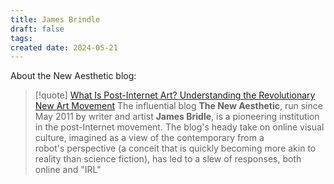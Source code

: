 ```yaml
---
title: James Brindle
draft: false
tags: 
created date: 2024-05-21
---
```

About the New Aesthetic blog: 
> [!quote] [What Is Post-Internet Art? Understanding the Revolutionary New Art Movement](https://www.artspace.com/magazine/interviews_features/trend_report/post_internet_art-52138)
> The influential blog **The New Aesthetic**, run since May 2011 by writer and artist **James Bridle**, is a pioneering institution in the post-Internet movement. The blog's heady take on online visual culture, imagined as a view of the contemporary from a robot's perspective (a conceit that is quickly becoming more akin to reality than science fiction), has led to a slew of responses, both online and "IRL"

